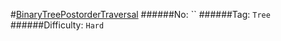 #[BinaryTreePostorderTraversal](https://leetcode.com/problems/binary-tree-postorder-traversal/)
######No: ``
######Tag: `Tree`
######Difficulty: `Hard`
